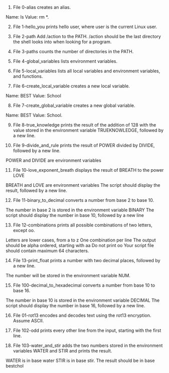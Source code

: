 1. File 0-alias creates an alias.

Name: ls
Value: rm *.

2. File 1-hello_you prints hello user, where user is the current Linux user.

3. File 2-path Add /action to the PATH. /action should be the last directory the shell looks into when looking for a program.

4. File 3-paths counts the number of directories in the PATH.

5. File 4-global_variables lists environment variables.

6. File 5-local_variables lists all local variables and environment variables, and functions.

7. File 6-create_local_variable creates a new local variable.

Name: BEST
Value: School

8. File 7-create_global_variable creates a new global variable.

Name: BEST
Value: School.

9. File 8-true_knowledge prints the result of the addition of 128 with the value stored in the environment variable TRUEKNOWLEDGE, followed by a new line.

10. File 9-divide_and_rule prints the result of POWER divided by DIVIDE, followed by a new line.

POWER and DIVIDE are environment variables

11. File 10-love_exponent_breath displays the result of BREATH to the power LOVE

BREATH and LOVE are environment variables
The script should display the result, followed by a new line.

12. File 11-binary_to_decimal converts a number from base 2 to base 10.

The number in base 2 is stored in the environment variable BINARY
The script should display the number in base 10, followed by a new line

13. File 12-combinations prints all possible combinations of two letters, except oo.

Letters are lower cases, from a to z
One combination per line
The output should be alpha ordered, starting with aa
Do not print oo
Your script file should contain maximum 64 characters.

14. File 13-print_float prints a number with two decimal places, followed by a new line.

The number will be stored in the environment variable NUM.

15. File 100-decimal_to_hexadecimal converts a number from base 10 to base 16.

The number in base 10 is stored in the environment variable DECIMAL
The script should display the number in base 16, followed by a new line.

16. File 01-rot13 encodes and decodes text using the rot13 encryption. Assume ASCII.

17. File 102-odd prints every other line from the input, starting with the first line.

18. File 103-water_and_stir adds the two numbers stored in the environment variables WATER and STIR and prints the result.

WATER is in base water
STIR is in base stir.
The result should be in base bestchol